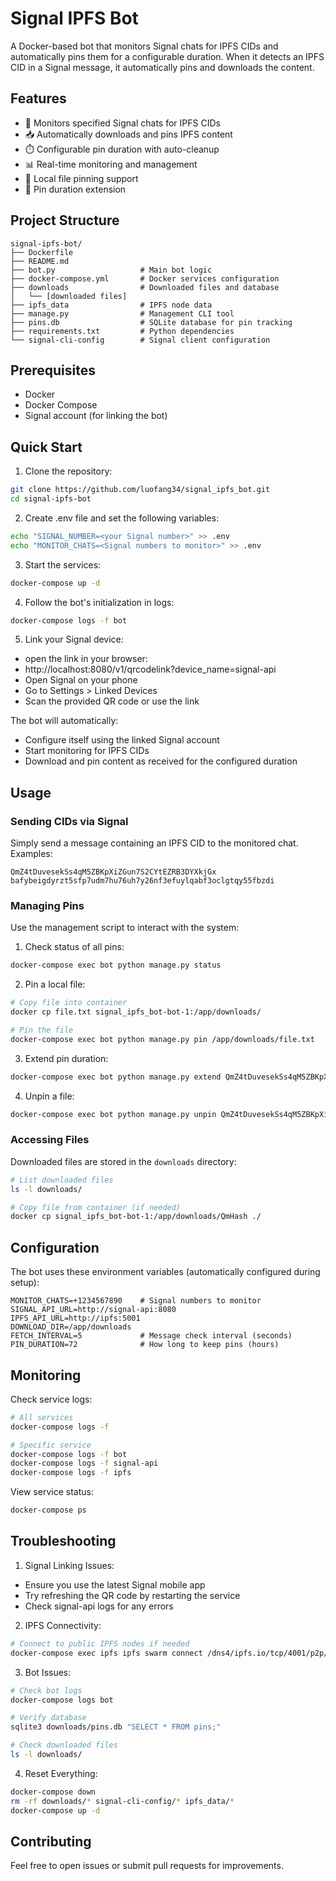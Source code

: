 # Signal IPFS Bot

A Docker-based bot that monitors Signal chats for IPFS CIDs and automatically pins them for a configurable duration. When it detects an IPFS CID in a Signal message, it automatically pins and downloads the content.

## Features

- 🤖 Monitors specified Signal chats for IPFS CIDs
- 📥 Automatically downloads and pins IPFS content
- ⏱️ Configurable pin duration with auto-cleanup
- 📊 Real-time monitoring and management
- 📁 Local file pinning support
- 🔄 Pin duration extension

## Project Structure
```
signal-ipfs-bot/
├── Dockerfile
├── README.md
├── bot.py                   # Main bot logic
├── docker-compose.yml       # Docker services configuration
├── downloads                # Downloaded files and database
│   └── [downloaded files]
├── ipfs_data                # IPFS node data
├── manage.py                # Management CLI tool
├── pins.db                  # SQLite database for pin tracking
├── requirements.txt         # Python dependencies
└── signal-cli-config        # Signal client configuration
```

## Prerequisites

- Docker
- Docker Compose
- Signal account (for linking the bot)

## Quick Start

1. Clone the repository:
```bash
git clone https://github.com/luofang34/signal_ipfs_bot.git
cd signal-ipfs-bot
```

2. Create .env file and set the following variables:
```bash
echo "SIGNAL_NUMBER=<your Signal number>" >> .env
echo "MONITOR_CHATS=<Signal numbers to monitor>" >> .env
```

3. Start the services:
```bash
docker-compose up -d
```

4. Follow the bot's initialization in logs:
```bash
docker-compose logs -f bot
```

5. Link your Signal device:
- open the link in your browser:
- http://localhost:8080/v1/qrcodelink?device_name=signal-api
- Open Signal on your phone
- Go to Settings > Linked Devices
- Scan the provided QR code or use the link

The bot will automatically:
- Configure itself using the linked Signal account
- Start monitoring for IPFS CIDs
- Download and pin content as received for the configured duration

## Usage

### Sending CIDs via Signal

Simply send a message containing an IPFS CID to the monitored chat. Examples:
```
QmZ4tDuvesekSs4qM5ZBKpXiZGun7S2CYtEZRB3DYXkjGx
bafybeigdyrzt5sfp7udm7hu76uh7y26nf3efuylqabf3oclgtqy55fbzdi
```

### Managing Pins

Use the management script to interact with the system:

1. Check status of all pins:
```bash
docker-compose exec bot python manage.py status
```

2. Pin a local file:
```bash
# Copy file into container
docker cp file.txt signal_ipfs_bot-bot-1:/app/downloads/

# Pin the file
docker-compose exec bot python manage.py pin /app/downloads/file.txt
```

3. Extend pin duration:
```bash
docker-compose exec bot python manage.py extend QmZ4tDuvesekSs4qM5ZBKpXiZGun7S2CYtEZRB3DYXkjGx 24
```

4. Unpin a file:
```bash
docker-compose exec bot python manage.py unpin QmZ4tDuvesekSs4qM5ZBKpXiZGun7S2CYtEZRB3DYXkjGx
```

### Accessing Files

Downloaded files are stored in the `downloads` directory:
```bash
# List downloaded files
ls -l downloads/

# Copy file from container (if needed)
docker cp signal_ipfs_bot-bot-1:/app/downloads/QmHash ./
```

## Configuration

The bot uses these environment variables (automatically configured during setup):
```env
MONITOR_CHATS=+1234567890    # Signal numbers to monitor
SIGNAL_API_URL=http://signal-api:8080
IPFS_API_URL=http://ipfs:5001
DOWNLOAD_DIR=/app/downloads
FETCH_INTERVAL=5             # Message check interval (seconds)
PIN_DURATION=72              # How long to keep pins (hours)
```

## Monitoring

Check service logs:
```bash
# All services
docker-compose logs -f

# Specific service
docker-compose logs -f bot
docker-compose logs -f signal-api
docker-compose logs -f ipfs
```

View service status:
```bash
docker-compose ps
```

## Troubleshooting

1. Signal Linking Issues:
- Ensure you use the latest Signal mobile app
- Try refreshing the QR code by restarting the service
- Check signal-api logs for any errors

2. IPFS Connectivity:
```bash
# Connect to public IPFS nodes if needed
docker-compose exec ipfs ipfs swarm connect /dns4/ipfs.io/tcp/4001/p2p/QmSoLer265NRgSp2LA3dPaeykiS1J6DifTC88f5uVQKNAd
```

3. Bot Issues:
```bash
# Check bot logs
docker-compose logs bot

# Verify database
sqlite3 downloads/pins.db "SELECT * FROM pins;"

# Check downloaded files
ls -l downloads/
```

4. Reset Everything:
```bash
docker-compose down
rm -rf downloads/* signal-cli-config/* ipfs_data/*
docker-compose up -d
```

## Contributing

Feel free to open issues or submit pull requests for improvements.
